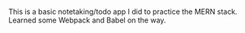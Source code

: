 This is a basic notetaking/todo app I did to practice the MERN stack. Learned some Webpack and Babel on the way.